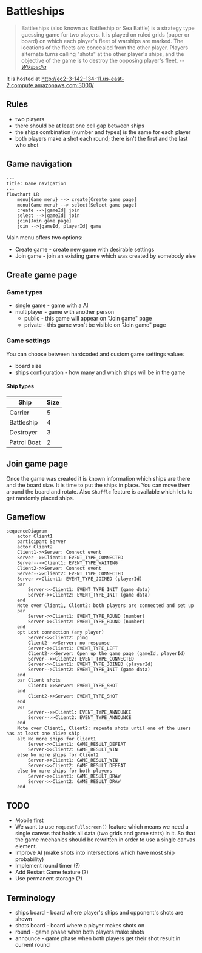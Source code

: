 # Battleships

> Battleships (also known as Battleship or Sea Battle) is a strategy type guessing game for two players. It is played on ruled grids (paper or board) on which each player's fleet of warships are marked. The locations of the fleets are concealed from the other player. Players alternate turns calling "shots" at the other player's ships, and the objective of the game is to destroy the opposing player's fleet.
> --  <cite>[Wikipedia](https://en.wikipedia.org/wiki/Battleship_(game))</cite>

It is hosted at http://ec2-3-142-134-11.us-east-2.compute.amazonaws.com:3000/

## Rules

* two players
* there should be at least one cell gap between ships
* the ships combination (number and types) is the same for each player
* both players make a shot each round; there isn't the first and the last who shot

## Game navigation

```mermaid
---
title: Game navigation
---
flowchart LR
    menu{Game menu} --> create[Create game page]
    menu{Game menu} --> select[Select game page]
    create -->|gameId| join
    select -->|gameId| join
    join[Join game page]
    join -->|gameId, playerId| game

```

Main menu offers two options:
* Create game - create new game with desirable settings
* Join game - join an existing game which was created by somebody else

## Create game page

### Game types
* single game - game with a AI
* multiplayer - game with another person
    * public - this game will appear on "Join game" page
    * private - this game won't be visible on "Join game" page

### Game settings

You can choose between hardcoded and custom game settings values

* board size
* ships configuration - how many and which ships will be in the game

#### Ship types

| Ship | Size |
| -------- | ------- |
| Carrier | 5 |
| Battleship | 4 |
| Destroyer | 3 |
| Patrol Boat | 2 |

[//]: # (do we need mine? the lucky may unveil 8 cells at once)

## Join game page

Once the game was created it is known information which ships are there and the board size. It is time to put the ships in place. You can move them around the board and rotate. Also `Shuffle` feature is available which lets to get randomly placed ships.

## Gameflow

```mermaid
sequenceDiagram
    actor Client1
    participant Server
    actor Client2
    Client1->>Server: Connect event
    Server-->>Client1: EVENT_TYPE_CONNECTED
    Server-->>Client1: EVENT_TYPE_WAITING
    Client2->>Server: Connect event
    Server-->>Client2: EVENT_TYPE_CONNECTED
    Server->>Client1: EVENT_TYPE_JOINED (playerId)
    par
        Server->>Client1: EVENT_TYPE_INIT (game data)
        Server->>Client2: EVENT_TYPE_INIT (game data)
    end
    Note over Client1, Client2: both players are connected and set up
    par
        Server->>Client1: EVENT_TYPE_ROUND (number)
        Server->>Client2: EVENT_TYPE_ROUND (number)
    end
    opt Lost connection (any player)
        Server->>Client2: ping
        Client2-->>Server: no response
        Server->>Client1: EVENT_TYPE_LEFT
        Client2->>Server: Open up the game page (gameId, playerId)
        Server-->>Client2: EVENT_TYPE_CONNECTED
        Server->>Client1: EVENT_TYPE_JOINED (playerId)
        Server-->Client2: EVENT_TYPE_INIT (game data)
    end
    par Client shots
        Client1->>Server: EVENT_TYPE_SHOT
    and
        Client2->>Server: EVENT_TYPE_SHOT
    end
    par
        Server-->>Client1: EVENT_TYPE_ANNOUNCE
        Server-->>Client2: EVENT_TYPE_ANNOUNCE
    end
    Note over Client1, Client2: repeate shots until one of the users has at least one alive ship
    alt No more ships for Client1
        Server->>Client1: GAME_RESULT_DEFEAT
        Server->>Client2: GAME_RESULT_WIN
    else No more ships for Client2
        Server->>Client1: GAME_RESULT_WIN
        Server->>Client2: GAME_RESULT_DEFEAT
    else No more ships for both players
        Server->>Client1: GAME_RESULT_DRAW
        Server->>Client2: GAME_RESULT_DRAW
    end
```

## TODO
* Mobile first
* We want to use `requestFullscreen()` feature which means we need a single canvas that holds all data (two grids and game stats) in it. So that the game mechanics should be rewritten in order to use a single canvas element.
* Improve AI (make shots into intersections which have most ship probability)
* Implement round timer (?)
* Add Restart Game feature (?)
* Use permanent storage (?)

## Terminology

* ships board - board where player's ships and opponent's shots are shown
* shots board - board where a player makes shots on
* round - game phase when both players make shots
* announce - game phase when both players get their shot result in current round
